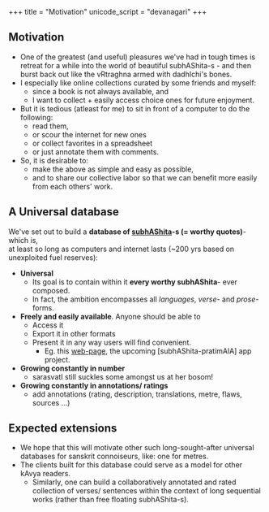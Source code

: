 +++
title = "Motivation"
unicode_script = "devanagari"
+++

## Motivation
- One of the greatest (and useful) pleasures we've had in tough times is retreat for a while into the world of beautiful subhAShita-s - and then burst back out like the vRtraghna armed with dadhIchi's bones.
- I especially like online collections curated by some friends and myself:
  - since a book is not always available, and
  - I want to collect + easily access choice ones for future enjoyment.
- But it is tedious (atleast for me) to sit in front of a computer to do the following:
  - read them,
  - or scour the internet for new ones
  - or collect favorites in a spreadsheet
  - or just annotate them with comments.
- So, it is desirable to:
  - make the above as simple and easy as possible,
  - and to share our collective labor so that we can benefit more easily from each others' work.

## A Universal database
We've set out to build a **database of [subhAShita](https://en.wikipedia.org/wiki/Subhashita)-s (= worthy quotes)**- which is,  
at least so long as computers and internet lasts (\~200 yrs based on unexploited fuel reserves):

- **Universal**
  - Its goal is to contain within it **every worthy subhAShita**- ever composed.
  - In fact, the ambition encompasses all *languages*, *verse-* and *prose-* forms.
- **Freely and easily available**. Anyone should be able to
  - Access it
  - Export it in other formats
  - Present it in any way users will find convenient.
    - Eg. this [web-page](/saMskRtam/padyam/random), the upcoming [subhAShita-pratimAlA] app project.
- **Growing constantly in number**
  - sarasvatI still suckles some amongst us at her bosom!
- **Growing constantly in annotations/ ratings**
  - add annotations (rating, description, translations, metre, flaws, sources ...)


## Expected extensions
- We hope that this will motivate other such long-sought-after universal databases for sanskrit connoiseurs, like: one for metres.
- The clients built for this database could serve as a model for other kAvya readers.
  - Similarly, one can build a collaboratively annotated and rated collection of verses/ sentences within the context of long sequential works (rather than free floating subhAShita-s).
  